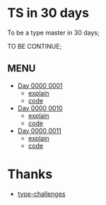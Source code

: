 # TS in 30 days

To be a type master in 30 days;

TO BE CONTINUE;

## MENU

- [Day 0000 0001]()
  - [explain](https://github.com/hanqizheng/TS-ThirtyDays/blob/master/explain/day1.md)
  - [code](https://github.com/hanqizheng/TS-ThirtyDays/tree/master/code/day1.ts)
- [Day 0000 0010]()
  - [explain](https://github.com/hanqizheng/TS-ThirtyDays/blob/master/explain/day2-Pick.md)
  - [code](https://github.com/hanqizheng/TS-ThirtyDays/tree/master/code/day2.ts)
- [Day 0000 0011]()
  - [explain](https://github.com/hanqizheng/TS-ThirtyDays/blob/master/explain/day3-readOnly.md)
  - [code](https://github.com/hanqizheng/TS-ThirtyDays/tree/master/code/day3.ts)


# Thanks

- [type-challenges](https://github.com/type-challenges/type-challenges)